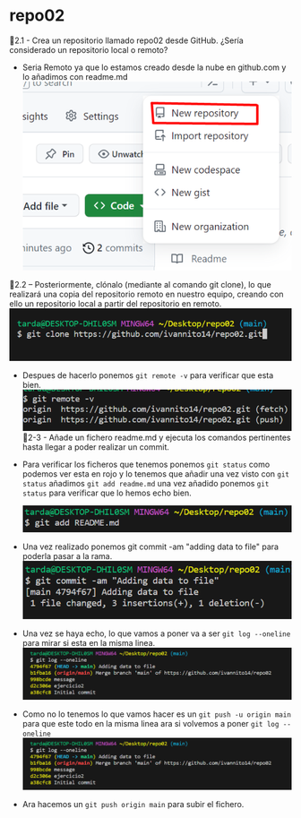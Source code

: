 # repo02
📌2.1 - Crea un repositorio llamado repo02 desde GitHub. ¿Sería considerado un repositorio local o remoto?

- Seria Remoto ya que lo estamos creado desde la nube en github.com y lo añadimos con readme.md
![Alt text](Screenshot_14.png)

📌2.2 – Posteriormente, clónalo (mediante al comando git clone), lo que realizará una copia
del repositorio remoto en nuestro equipo, creando con ello un repositorio local a partir del repositorio en remoto.
     ![Alt text](Screenshot_15.png)
-    Despues de hacerlo ponemos ``git remote -v`` para verificar que esta bien.
    ![Alt text](Screenshot_16.png)
📌2-3 - Añade un fichero readme.md y ejecuta los comandos pertinentes hasta llegar a poder
realizar un commit.
-    Para verificar los ficheros que tenemos ponemos ``git status`` como podemos ver esta en rojo y lo tenemos que añadir una vez visto con ``git status`` añadimos  ``git add readme.md`` una vez añadido ponemos ``git status`` para verificar que lo hemos echo bien. 

      ![Alt text](Screenshot_17.png)
- Una vez realizado ponemos git commit -am "adding data to file" para poderla pasar a la rama.
![Alt text](Screenshot_18.png)

- Una vez se haya echo, lo que vamos a poner va a ser ``git log --oneline`` para mirar si esta en la misma linea.
![altext](Screenshot_19.png)
- Como no lo tenemos lo que vamos hacer es un ``git push -u origin main`` para que este todo en la misma linea ara si volvemos a poner ``git log --oneline``
![Alt text](Screenshot_19-1.png)
- Ara hacemos un ``git push origin main`` para subir el fichero.
